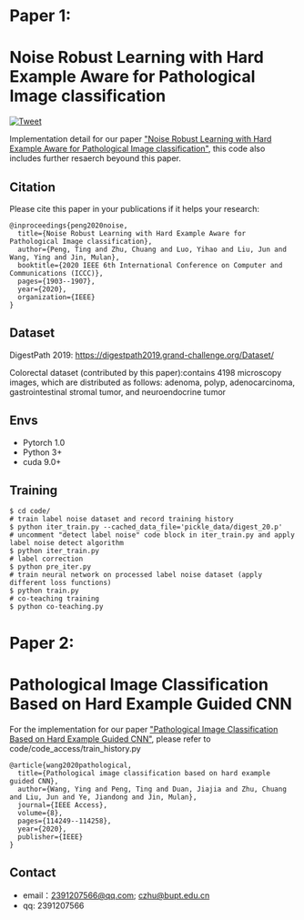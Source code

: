 # Paper 1:
# Noise Robust Learning with Hard Example Aware for Pathological Image classification 
[![Tweet](https://img.shields.io/twitter/url/http/shields.io.svg?style=social)](https://twitter.com/intent/tweet?text=Codes%20and%20Data%20for%20Our%20Paper:%20"Noise%20Robust%20Learning%20with%20Hard%20Example%20Aware%20for%20Pathological%20Image%20classification"%20&url=https://github.com/bupt-ai-cz/Label-Noise-Robust-Training)

Implementation detail for our paper ["Noise Robust Learning with Hard Example Aware for Pathological Image classification"](https://ieeexplore.ieee.org/abstract/document/9344937), this code also includes further resaerch beyound this paper.

## Citation

Please cite this paper in your publications if it helps your research:

```
@inproceedings{peng2020noise,
  title={Noise Robust Learning with Hard Example Aware for Pathological Image classification},
  author={Peng, Ting and Zhu, Chuang and Luo, Yihao and Liu, Jun and Wang, Ying and Jin, Mulan},
  booktitle={2020 IEEE 6th International Conference on Computer and Communications (ICCC)},
  pages={1903--1907},
  year={2020},
  organization={IEEE}
}
```

## Dataset
DigestPath 2019:
https://digestpath2019.grand-challenge.org/Dataset/

Colorectal dataset (contributed by this paper):contains 4198 microscopy images, which are distributed as follows: adenoma, polyp, adenocarcinoma, gastrointestinal stromal tumor, and neuroendocrine tumor

## Envs
- Pytorch 1.0
- Python 3+
- cuda 9.0+

## Training
```
$ cd code/
# train label noise dataset and record training history
$ python iter_train.py --cached_data_file='pickle_data/digest_20.p'
# uncomment "detect label noise" code block in iter_train.py and apply label noise detect algorithm
$ python iter_train.py 
# label correction
$ python pre_iter.py
# train neural network on processed label noise dataset (apply different loss functions)
$ python train.py
# co-teaching training
$ python co-teaching.py
```

# Paper 2:
# Pathological Image Classification Based on Hard Example Guided CNN

For the implementation for our paper ["Pathological Image Classification Based on Hard Example Guided CNN"](https://ieeexplore.ieee.org/abstract/document/9119412), please refer to code/code_access/train_history.py 

```
@article{wang2020pathological,
  title={Pathological image classification based on hard example guided CNN},
  author={Wang, Ying and Peng, Ting and Duan, Jiajia and Zhu, Chuang and Liu, Jun and Ye, Jiandong and Jin, Mulan},
  journal={IEEE Access},
  volume={8},
  pages={114249--114258},
  year={2020},
  publisher={IEEE}
}
```

## Contact

* email：2391207566@qq.com; czhu@bupt.edu.cn
* qq: 2391207566
